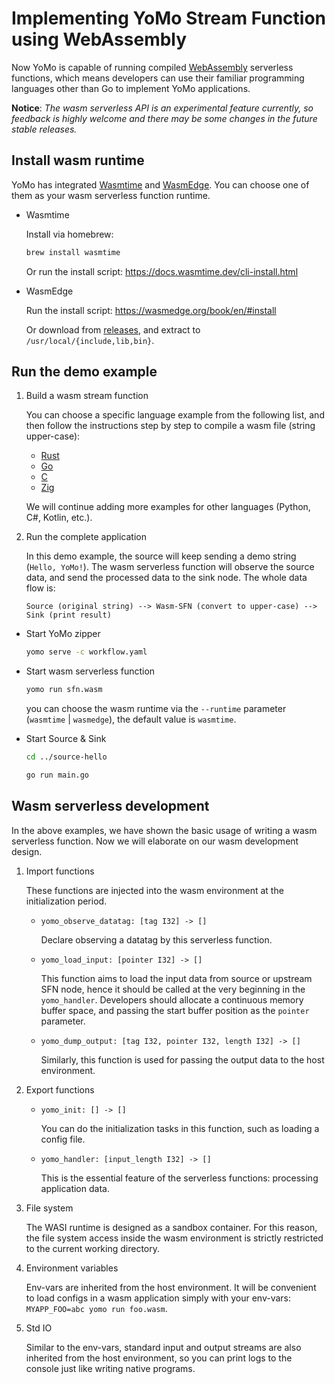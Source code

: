 # Implementing YoMo Stream Function using WebAssembly

Now YoMo is capable of running compiled [WebAssembly](https://webassembly.org)
serverless functions, which means developers can use their familiar programming
languages other than Go to implement YoMo applications.

**Notice**: _The wasm serverless API is an experimental feature currently, so
feedback is highly welcome and there may be some changes in the future stable
releases._

## Install wasm runtime

YoMo has integrated [Wasmtime](https://wasmtime.dev) and
[WasmEdge](https://wasmedge.org). You can choose one of them as your wasm
serverless function runtime.

- Wasmtime

  Install via homebrew:

  ```sh
  brew install wasmtime
  ```

  Or run the install script: https://docs.wasmtime.dev/cli-install.html

- WasmEdge

  Run the install script: https://wasmedge.org/book/en/#install

  Or download from [releases](https://github.com/wasmedge/wasmedge/releases),
  and extract to `/usr/local/{include,lib,bin}`.

## Run the demo example

1. Build a wasm stream function

   You can choose a specific language example from the following list, and then
   follow the instructions step by step to compile a wasm file (string
   upper-case):

   - [Rust](rust/README.md)
   - [Go](go/README.md)
   - [C](c/README.md)
   - [Zig](zig/README.md)

   We will continue adding more examples for other languages (Python, C#,
   Kotlin, etc.).

2. Run the complete application

   In this demo example, the source will keep sending a demo string
   (`Hello, YoMo!`). The wasm serverless function will observe the source data,
   and send the processed data to the sink node. The whole data flow is:

   `Source (original string) --> Wasm-SFN (convert to upper-case) --> Sink (print result)`

- Start YoMo zipper

  ```sh
  yomo serve -c workflow.yaml
  ```

- Start wasm serverless function

  ```sh
  yomo run sfn.wasm
  ```

  you can choose the wasm runtime via the `--runtime` parameter (`wasmtime` |
  `wasmedge`), the default value is `wasmtime`.

- Start Source & Sink

  ```sh
  cd ../source-hello

  go run main.go
  ```

## Wasm serverless development

In the above examples, we have shown the basic usage of writing a wasm
serverless function. Now we will elaborate on our wasm development design.

1. Import functions

   These functions are injected into the wasm environment at the initialization
   period.

   - `yomo_observe_datatag: [tag I32] -> []`

     Declare observing a datatag by this serverless function.

   - `yomo_load_input: [pointer I32] -> []`

     This function aims to load the input data from source or upstream SFN node,
     hence it should be called at the very beginning in the `yomo_handler`.
     Developers should allocate a continuous memory buffer space, and passing
     the start buffer position as the `pointer` parameter.

   - `yomo_dump_output: [tag I32, pointer I32, length I32] -> []`

     Similarly, this function is used for passing the output data to the host
     environment.

2. Export functions

   - `yomo_init: [] -> []`

     You can do the initialization tasks in this function, such as loading a
     config file.

   - `yomo_handler: [input_length I32] -> []`

     This is the essential feature of the serverless functions: processing
     application data.

3. File system

   The WASI runtime is designed as a sandbox container. For this reason, the
   file system access inside the wasm environment is strictly restricted to the
   current working directory.

4. Environment variables

   Env-vars are inherited from the host environment. It will be convenient to
   load configs in a wasm application simply with your env-vars:
   `MYAPP_FOO=abc yomo run foo.wasm`.

5. Std IO

   Similar to the env-vars, standard input and output streams are also inherited
   from the host environment, so you can print logs to the console just like
   writing native programs.
